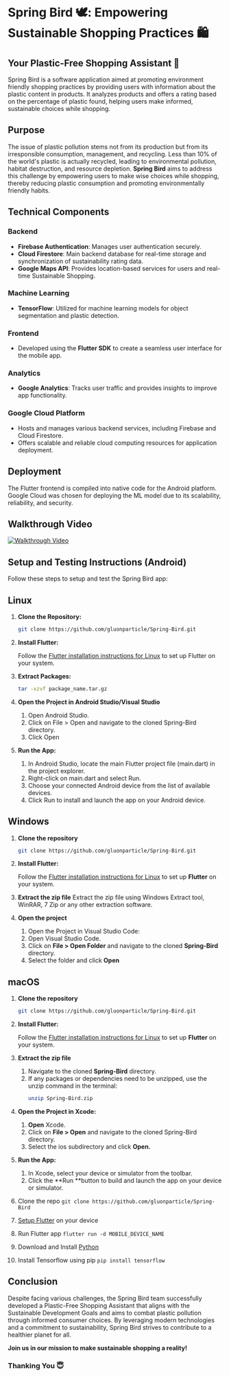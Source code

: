 # Spring Bird 🕊: Empowering Sustainable Shopping Practices 🛍
## Your Plastic-Free Shopping Assistant 🌱

Spring Bird is a software application aimed at promoting environment friendly shopping practices by providing users with information about the plastic content in products. It analyzes products and offers a rating based on the percentage of plastic found, helping users make informed, sustainable choices while shopping.

## Purpose

The issue of plastic pollution stems not from its production but from its irresponsible consumption, management, and recycling. Less than 10% of the world's plastic is actually recycled, leading to environmental pollution, habitat destruction, and resource depletion. **Spring Bird** aims to address this challenge by empowering users to make wise choices while shopping, thereby reducing plastic consumption and promoting environmentally friendly habits.

## Technical Components

### Backend

- **Firebase Authentication**: Manages user authentication securely.
- **Cloud Firestore**: Main backend database for real-time storage and synchronization of sustainability rating data.
- **Google Maps API**: Provides location-based services for users and real-time Sustainable Shopping.

### Machine Learning

- **TensorFlow**: Utilized for machine learning models for object segmentation and plastic detection.

### Frontend

- Developed using the **Flutter SDK** to create a seamless user interface for the mobile app.

### Analytics

- **Google Analytics**: Tracks user traffic and provides insights to improve app functionality.

### Google Cloud Platform

- Hosts and manages various backend services, including Firebase and Cloud Firestore.
- Offers scalable and reliable cloud computing resources for application deployment.

## Deployment

The Flutter frontend is compiled into native code for the Android platform. Google Cloud was chosen for deploying the ML model due to its scalability, reliability, and security.

## Walkthrough Video
[![Walkthrough Video](http://img.youtube.com/vi/FYFllzZMq-Y/0.jpg)](https://www.youtube.com/watch?v=FYFllzZMq-Y)

## Setup and Testing Instructions (Android)

Follow these steps to setup and test the Spring Bird app:

## Linux
1. **Clone the Repository:**
   ```bash
   git clone https://github.com/gluonparticle/Spring-Bird.git
2. **Install Flutter:**

   Follow the [Flutter installation instructions for Linux](https://docs.flutter.dev/get-started/install/linux) to set up Flutter on your system.

3. **Extract Packages:**
   ```bash
   tar -xzvf package_name.tar.gz

4. **Open the Project in Android Studio/Visual Studio**
   1. Open Android Studio.
   2. Click on File > Open and navigate to the cloned Spring-Bird directory.
   3. Click Open

5. **Run the App:**

   1. In Android Studio, locate the main Flutter project file (main.dart) in the project explorer.
   2. Right-click on main.dart and select Run.
   3. Choose your connected Android device from the list of available devices.
   4. Click Run to install and launch the app on your Android device.

## Windows 
1. **Clone the repository**
   ```bash
   git clone https://github.com/gluonparticle/Spring-Bird.git

2. **Install Flutter:**

   Follow the [Flutter installation instructions for Linux](https://docs.flutter.dev/get-started/install/windows) to set up **Flutter** on your system.

3. **Extract the zip file**
   Extract the zip file using Windows Extract tool, WinRAR, 7 Zip or any other extraction software.

4. **Open the project**
    1. Open the Project in Visual Studio Code:
    2. Open Visual Studio Code.
    3. Click on **File > Open Folder** and navigate to the cloned **Spring-Bird** directory.
    4. Select the folder and click **Open**

## macOS
1. **Clone the repository**
   ```bash
   git clone https://github.com/gluonparticle/Spring-Bird.git

2. **Install Flutter:**

   Follow the [Flutter installation instructions for Linux](https://docs.flutter.dev/get-started/install/macos) to set up **Flutter** on your system.

3. **Extract the zip file**
   1. Navigate to the cloned **Spring-Bird** directory.
   2. If any packages or dependencies need to be unzipped, use the unzip command in the terminal:
      ```bash
      unzip Spring-Bird.zip

4. **Open the Project in Xcode:**
   1. **Open** Xcode.
   2. Click on **File > Open** and navigate to the cloned Spring-Bird directory.
   3. Select the ios subdirectory and click **Open.**
   
5. **Run the App:**

   1. In Xcode, select your device or simulator from the toolbar.
   2. Click the **Run **button to build and launch the app on your device or simulator.


1. Clone the repo ```git clone https://github.com/gluonparticle/Spring-Bird```
2. [Setup Flutter](https://docs.flutter.dev/get-started/install) on your device
3. Run Flutter app ```flutter run -d MOBILE_DEVICE_NAME```
4. Download and Install [Python](https://www.python.org/downloads/)
5. Install Tensorflow using pip ```pip install tensorflow```

## Conclusion

Despite facing various challenges, the Spring Bird team successfully developed a Plastic-Free Shopping Assistant that aligns with the Sustainable Development Goals and aims to combat plastic pollution through informed consumer choices. By leveraging modern technologies and a commitment to sustainability, Spring Bird strives to contribute to a healthier planet for all.

**Join us in our mission to make sustainable shopping a reality!**

### Thanking You 😇

